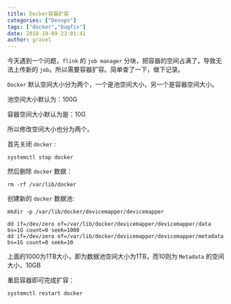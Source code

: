 ```yaml
---
title: Docker容器扩容
categories: ["Devops"]
tags: ["docker","bugfix"]
date: 2018-10-09 23:01:41 
author: gravel
---
```

今天遇到一个问题，`flink` 的 `job manager` 分块，把容器的空间占满了，导致无法上传新的 `job`。所以需要容器扩容。简单查了一下，做下记录。

<!--more-->

`Docker` 默认空间大小分为两个，一个是池空间大小，另一个是容器空间大小。

池空间大小默认为：100G

容器空间大小默认为是：10G

所以修改空间大小也分为两个。

首先关闭 `docker` :

```
systemctl stop docker
```

然后删除 `docker` 数据：

```
rm -rf /var/lib/docker
```
创建新的 `docker` 数据池:

```
mkdir -p /var/lib/docker/devicemapper/devicemapper

dd if=/dev/zero of=/var/lib/docker/devicemapper/devicemapper/data bs=1G count=0 seek=1000
dd if=/dev/zero of=/var/lib/docker/devicemapper/devicemapper/metadata bs=1G count=0 seek=10

```
上面的1000为1TB大小，即为数据池空间大小为1TB，而10则为 `Metadata` 的空间大小，10GB

重启容器即可完成扩容：

```
systemctl restart docker
```
